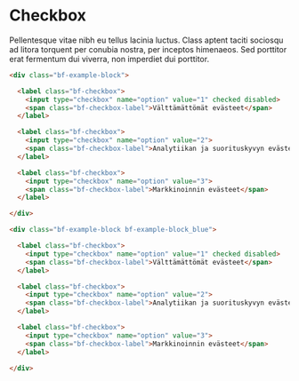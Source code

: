 # Checkbox

Pellentesque vitae nibh eu tellus lacinia luctus. Class aptent taciti sociosqu ad litora torquent per conubia nostra, per inceptos himenaeos. Sed porttitor erat fermentum dui viverra, non imperdiet dui porttitor.

```html
<div class="bf-example-block">

  <label class="bf-checkbox">
    <input type="checkbox" name="option" value="1" checked disabled>
    <span class="bf-checkbox-label">Välttämättömät evästeet</span>
  </label>

  <label class="bf-checkbox">
    <input type="checkbox" name="option" value="2">
    <span class="bf-checkbox-label">Analytiikan ja suorituskyvyn evästeet</span>
  </label>

  <label class="bf-checkbox">
    <input type="checkbox" name="option" value="3">
    <span class="bf-checkbox-label">Markkinoinnin evästeet</span>
  </label>

</div>
```

```html
<div class="bf-example-block bf-example-block_blue">

  <label class="bf-checkbox">
    <input type="checkbox" name="option" value="1" checked disabled>
    <span class="bf-checkbox-label">Välttämättömät evästeet</span>
  </label>

  <label class="bf-checkbox">
    <input type="checkbox" name="option" value="2">
    <span class="bf-checkbox-label">Analytiikan ja suorituskyvyn evästeet</span>
  </label>

  <label class="bf-checkbox">
    <input type="checkbox" name="option" value="3">
    <span class="bf-checkbox-label">Markkinoinnin evästeet</span>
  </label>

</div>
```
